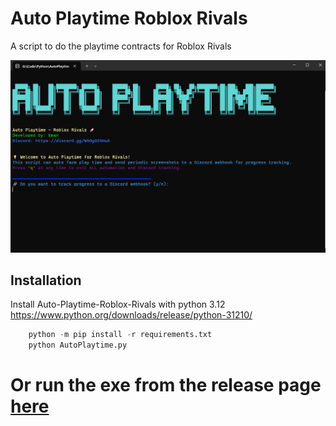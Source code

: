 
# Auto Playtime Roblox Rivals

A script to do the playtime contracts for Roblox Rivals 

![alt](image.png)

## Installation

Install Auto-Playtime-Roblox-Rivals with python 3.12
https://www.python.org/downloads/release/python-31210/

```python
    python -m pip install -r requirements.txt
    python AutoPlaytime.py
```

# Or run the exe from the release page [here](https://github.com/eman225511/Auto-Playtime-Roblox-Rivals/releases/tag/V1)
